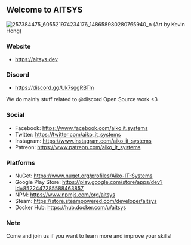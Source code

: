 ## Welcome to AITSYS

![257384475_605521974234176_148658980280765940_n](https://user-images.githubusercontent.com/14029133/149122600-f7bbc401-bd8c-4960-abe9-c29524b04177.jpg)
(Art by Kevin Hong)

### Website
 - https://aitsys.dev

### Discord
 - https://discord.gg/Uk7sggRBTm

We do mainly stuff related to @discord
Open Source work <3

### Social
 - Facebook:  https://www.facebook.com/aiko.it.systems
 - Twitter:   https://twitter.com/aiko_it_systems
 - Instagram: https://www.instagram.com/aiko_it_systems
 - Patreon:   https://www.patreon.com/aiko_it_systems
 
 ### Platforms
 - NuGet: https://www.nuget.org/profiles/Aiko-IT-Systems
 - Google Play Store: https://play.google.com/store/apps/dev?id=8522447285588463857
 - NPM: https://www.npmjs.com/org/aitsys
 - Steam: https://store.steampowered.com/developer/aitsys
 - Docker Hub: https://hub.docker.com/u/aitsys

### Note
Come and join us if you want to learn more and improve your skills!
